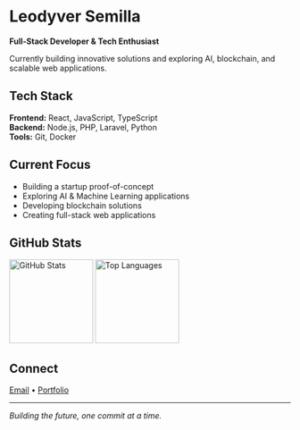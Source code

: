 # Leodyver Semilla

**Full-Stack Developer & Tech Enthusiast**

Currently building innovative solutions and exploring AI, blockchain, and scalable web applications.

## Tech Stack

**Frontend:** React, JavaScript, TypeScript  
**Backend:** Node.js, PHP, Laravel, Python  
**Tools:** Git, Docker

## Current Focus

- Building a startup proof-of-concept
- Exploring AI & Machine Learning applications
- Developing blockchain solutions
- Creating full-stack web applications

## GitHub Stats

<img src="https://github-readme-stats.vercel.app/api?username=leodyversemilla07&show_icons=true&theme=minimal&hide_border=true" alt="GitHub Stats" height="150">
<img src="https://github-readme-stats.vercel.app/api/top-langs/?username=leodyversemilla07&layout=compact&theme=minimal&hide_border=true" alt="Top Languages" height="150">

## Connect

[Email](mailto:leodyversemilla07@gmail.com) • [Portfolio](https://leodyversemilla07.github.io)

---

*Building the future, one commit at a time.*
